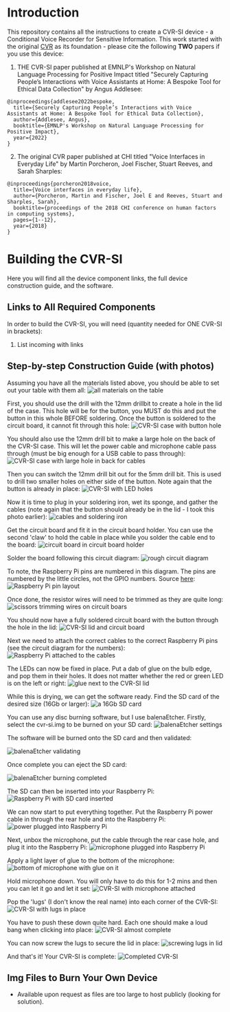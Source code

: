 # Introduction

This repository contains all the instructions to create a CVR-SI device - a Conditional Voice Recorder for Sensitive Information. This work started with the original [CVR](https://github.com/MixedRealityLab/conditional-voice-recorder) as its foundation - please cite the following **TWO** papers if you use this device:

1. THE CVR-SI paper published at EMNLP's Workshop on Natural Language Processing for Positive Impact titled "Securely Capturing People’s Interactions with Voice Assistants at Home: A Bespoke Tool for Ethical Data Collection" by Angus Addlesee:
```
@inproceedings{addlesee2022bespoke,
  title={Securely Capturing People’s Interactions with Voice Assistants at Home: A Bespoke Tool for Ethical Data Collection},
  author={Addlesee, Angus},
  booktitle={EMNLP's Workshop on Natural Language Processing for Positive Impact},
  year={2022}
}
```
2. The original CVR paper published at CHI titled "Voice Interfaces in Everyday Life" by Martin Porcheron, Joel Fischer, Stuart Reeves, and Sarah Sharples:
```
@inproceedings{porcheron2018voice,
  title={Voice interfaces in everyday life},
  author={Porcheron, Martin and Fischer, Joel E and Reeves, Stuart and Sharples, Sarah},
  booktitle={proceedings of the 2018 CHI conference on human factors in computing systems},
  pages={1--12},
  year={2018}
}
```

# Building the CVR-SI

Here you will find all the device component links, the full device construction guide, and the software.

## Links to All Required Components
In order to build the CVR-SI, you will need (quantity needed for ONE CVR-SI in brackets):
1. List incoming with links

## Step-by-step Construction Guide (with photos)

Assuming you have all the materials listed above, you should be able to set out your table with them all:
![all materials on the table](./images/1-materials.jpg)

First, you should use the drill with the 12mm drillbit to create a hole in the lid of the case. This hole will be for the button, you MUST do this and put the button in this whole BEFORE soldering. Once the button is soldered to the circuit board, it cannot fit through this hole:
![CVR-SI case with button hole](./images/2-12mm-hole.jpg)

You should also use the 12mm drill bit to make a large hole on the back of the CVR-SI case. This will let the power cable and microphone cable pass through (must be big enough for a USB cable to pass through):
![CVR-SI case with large hole in back for cables](./images/3-cable-hole.jpg)

Then you can switch the 12mm drill bit out for the 5mm drill bit. This is used to drill two smaller holes on either side of the button. Note again that the button is already in place:
![CVR-SI with LED holes](./images/4-5mm-holes.jpg)

Now it is time to plug in your soldering iron, wet its sponge, and gather the cables (note again that the button should already be in the lid - I took this photo earlier):
![cables and soldering iron](./images/5-solder-prep.jpg)

Get the circuit board and fit it in the circuit board holder. You can use the second 'claw' to hold the cable in place while you solder the cable end to the board:
![circuit board in circuit board holder](./images/6-start-solder.jpg)

Solder the board following this circuit diagram:
![rough circuit diagram](./images/circuit-diagram.jpg)

To note, the Raspberry Pi pins are numbered in this diagram. The pins are numbered by the little circles, not the GPIO numbers. Source [here](https://www.raspberrypi.com/documentation/computers/raspberry-pi.html):
![Raspberry Pi pin layout](./images/pi-pins.png)

Once done, the resistor wires will need to be trimmed as they are quite long:
![scissors trimming wires on circuit boars](./images/7-snip.jpg)

You should now have a fully soldered circuit board with the button through the hole in the lid:
![CVR-SI lid and circuit board](./images/8-solder-fin.jpg)

Next we need to attach the correct cables to the correct Raspberry Pi pins (see the circuit diagram for the numbers):
![Raspberry Pi attached to the cables](./images/9-plug-cables.jpg)

The LEDs can now be fixed in place. Put a dab of glue on the bulb edge, and pop them in their holes. It does not matter whether the red or green LED is on the left or right:
![glue next to the CVR-SI lid](./images/11-glue-leds.jpg)

While this is drying, we can get the software ready. Find the SD card of the desired size (16Gb or larger):
![a 16Gb SD card](./images/10-flash-sd.jpg)

You can use any disc burning software, but I use balenaEtcher. Firstly, select the cvr-si.img to be burned on your SD card:
![balenaEtcher settings](./images/10-flash-sd-setup.png)

The software will be burned onto the SD card and then validated:

![balenaEtcher validating](./images/10-flash-sd-verify.png)

Once complete you can eject the SD card:

![balenaEtcher burning completed](./images/10-flash-sd-x.png)

The SD can then be inserted into your Raspberry Pi:
![Raspberry Pi with SD card inserted](./images/12-insert-sd.jpg)

We can now start to put everything together. Put the Raspberry Pi power cable in through the rear hole and into the Raspberry Pi:
![power plugged into Raspberry Pi](./images/13-pi-power.jpg)

Next, unbox the microphone, put the cable through the rear case hole, and plug it into the Raspberry Pi:
![microphone plugged into Raspberry Pi](./images/14-mic-in.jpg)

Apply a light layer of glue to the bottom of the microphone:
![bottom of microphone with glue on it](./images/15-glue-mic.jpg)

Hold microphone down. You will only have to do this for 1-2 mins and then you can let it go and let it set:
![CVR-SI with microphone attached](./images/16-attach-mic.jpg)

Pop the 'lugs' (I don't know the real name) into each corner of the CVR-SI:
![CVR-SI with lugs in place](./images/17-lid-lugs.jpg)

You have to push these down quite hard. Each one should make a loud bang when clicking into place:
![CVR-SI almost complete](./images/18-push-in.jpg)

You can now screw the lugs to secure the lid in place:
![screwing lugs in lid](./images/19-screw-lid.jpg)

And that's it! Your CVR-SI is complete:
![Completed CVR-SI](./images/20-fin.jpg)

## Img Files to Burn Your Own Device

- Available upon request as files are too large to host publicly (looking for solution).
